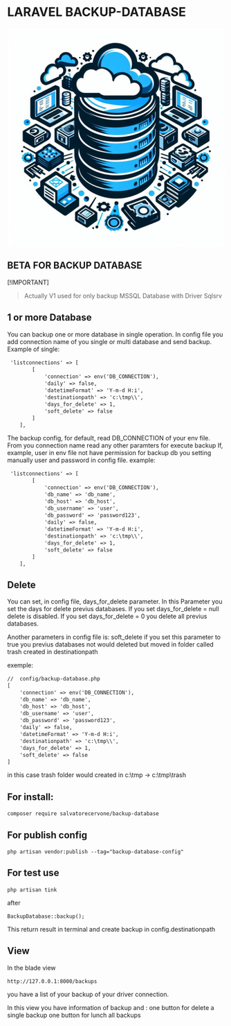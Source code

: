# LARAVEL BACKUP-DATABASE

![laravel backup database](https://github.com/SalvatoreCervone/backup-database/blob/main/images/backup-database.jpeg)

## BETA FOR BACKUP DATABASE
[!IMPORTANT]
> Actually V1 used for only backup MSSQL Database with Driver Sqlsrv

## 1 or more Database

You can backup one or more database in single operation.
In config file you add connection name of you single or multi database and send backup.
Example of single:

```
 'listconnections' => [
        [
            'connection' => env('DB_CONNECTION'),            
            'daily' => false,
            'datetimeFormat' => 'Y-m-d H:i',
            'destinationpath' => 'c:\tmp\\',
            'days_for_delete' => 1,
            'soft_delete' => false
        ]
    ],
```
The backup config, for default, read DB_CONNECTION  of your env file.
From you connection name read any other paramters for execute backup
If, example, user in env file not have permission for backup db you setting manually user and password in config file.
example:
```
 'listconnections' => [
        [
            'connection' => env('DB_CONNECTION'),
            'db_name' => 'db_name',
            'db_host' => 'db_host',
            'db_username' => 'user',
            'db_password' => 'password123',
            'daily' => false,
            'datetimeFormat' => 'Y-m-d H:i',
            'destinationpath' => 'c:\tmp\\',
            'days_for_delete' => 1,
            'soft_delete' => false
        ]
    ],
```
## Delete

You can set, in config file, days_for_delete parameter.
In this Parameter you set the days for delete previus databases.
If you set days_for_delete = null delete is disabled.
If you set days_for_delete = 0 you delete all previus databases.

Another parameters in config file is: soft_delete
if you set this parameter to true you previus databases not would deleted but moved in folder called trash 
created in destinationpath

exemple:
```
//  config/backup-database.php
[
    'connection' => env('DB_CONNECTION'),
    'db_name' => 'db_name',
    'db_host' => 'db_host',
    'db_username' => 'user',
    'db_password' => 'password123',
    'daily' => false,
    'datetimeFormat' => 'Y-m-d H:i',
    'destinationpath' => 'c:\tmp\\',
    'days_for_delete' => 1,
    'soft_delete' => false
]
```
in this case trash folder would created in c:\tmp -> c:\tmp\trash

## For install:

```
composer require salvatorecervone/backup-database
```

## For publish config 

```
php artisan vendor:publish --tag="backup-database-config"
```

## For test use 

```
php artisan tink
```
after
```
BackupDatabase::backup();
```

This return result in terminal and create backup in config.destinationpath

## View

In the blade view 
```
http://127.0.0.1:8000/backups
```
 you have a list of your backup of your driver connection.

In this view you have information of backup and :
one button for delete a single backup
one button for lunch all backups





